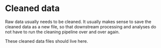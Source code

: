 # Cleaned data

Raw data usually needs to be cleaned. It usually makes sense to save the cleaned data as a new file, so that downstream processing and analyses do not have to run the cleaning pipeline over and over again.

These cleaned data files should live here.
